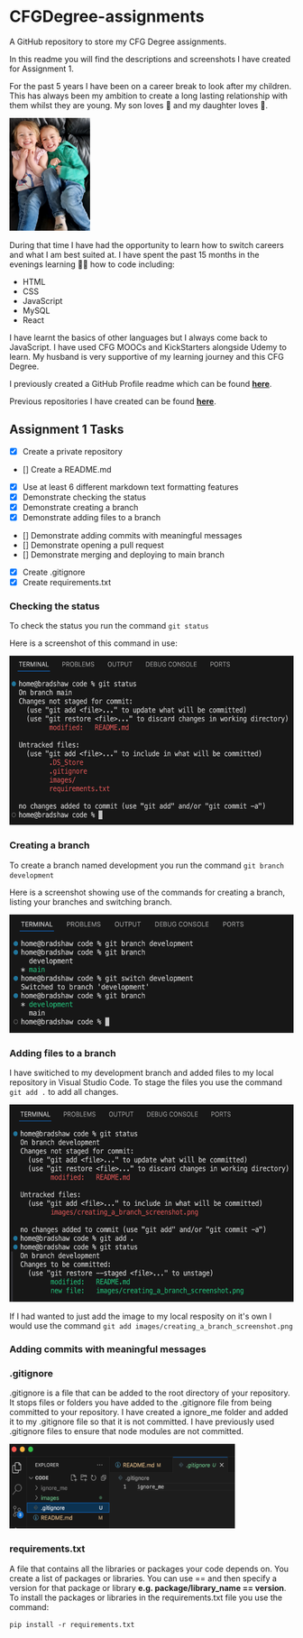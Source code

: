 # CFGDegree-assignments

A GitHub repository to store my CFG Degree assignments.

In this readme you will find the descriptions and screenshots I have created for Assignment 1.

For the past 5 years I have been on a career break to look after my children. This has always been my ambition to create a long lasting relationship with them whilst they are young. My son loves :tractor: and my daughter loves :fairy:.

![Image of my two children, Nathan and Sophie](/images/my-children.png)

During that time I have had the opportunity to learn how to switch careers and what I am best suited at. I have spent the past 15 months in the evenings learning :student: how to code including:

- HTML
- CSS
- JavaScript
- MySQL
- React

I have learnt the basics of other languages but I always come back to JavaScript. I have used CFG MOOCs and KickStarters alongside Udemy to learn. My husband is very supportive of my learning journey and this CFG Degree.

I previously created a GitHub Profile readme which can be found **[here](https://github.com/jacquelyn-bradshaw)**.

Previous repositories I have created can be found **[here](https://github.com/jacquelyn-bradshaw?tab=repositories)**.

## Assignment 1 Tasks

- [x] Create a private repository
- [] Create a README.md
- [x] Use at least 6 different markdown text formatting features
- [x] Demonstrate checking the status
- [x] Demonstrate creating a branch
- [x] Demonstrate adding files to a branch
- [] Demonstrate adding commits with meaningful messages
- [] Demonstrate opening a pull request
- [] Demonstrate merging and deploying to main branch
- [x] Create .gitignore
- [x] Create requirements.txt

### Checking the status

To check the status you run the command `git status`

Here is a screenshot of this command in use:

<img src="images/git-status-screenshot.png" alt="Screenshot of me checking my git status" width="600" height="300">

### Creating a branch

To create a branch named development you run the command `git branch development`

Here is a screenshot showing use of the commands for creating a branch, listing your branches and switching branch.

<img src="images/creating-a-branch-screenshot.png" alt="Screenshot of me creating a branch" width="600" height="210">

### Adding files to a branch

I have switiched to my development branch and added files to my local repository in Visual Studio Code. To stage the files you use the command `git add .` to add all changes.

<img src="images/adding-a-file-to-a-branch-screenshot.png" alt="Screenshot of me adding a file to a branch" width="600" height="350">

If I had wanted to just add the image to my local resposity on it's own I would use the command `git add images/creating_a_branch_screenshot.png`

### Adding commits with meaningful messages

### .gitignore

.gitignore is a file that can be added to the root directory of your repository. It stops files or folders you have added to the .gitignore file from being committed to your repository. I have created a ignore_me folder and added it to my .gitignore file so that it is not committed. I have previously used .gitignore files to ensure that node modules are not committed.

<img src="images/gitignore-screenshot.png" alt="Screenshot of me setting up my .gitignore file" width="400" height="150">

### requirements.txt

A file that contains all the libraries or packages your code depends on. You create a list of packages or libraries. You can use == and then specify a version for that package or library **e.g. package/library_name == version**. To install the packages or libraries in the requirements.txt file you use the command:

```
pip install -r requirements.txt
```
